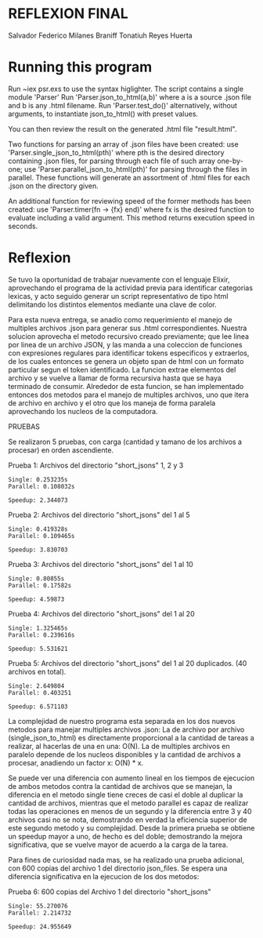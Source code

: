 # **REFLEXION FINAL**

Salvador Federico Milanes Braniff
Tonatiuh Reyes Huerta

# **Running this program**

Run ~iex psr.exs to use the syntax higlighter.
The script contains a single module 'Parser'
Run 'Parser.json_to_html(a,b)' where a is a source .json file and b is any .html filename.
Run 'Parser.test_do()' alternatively, without arguments, to instantiate json_to_html() with preset values.

You can then review the result on the generated .html file "result.html".

Two functions for parsing an array of .json files have been created: use 'Parser.single_json_to_html(pth)' where pth is the desired directory containing .json files, for parsing through each file of such array one-by-one; use 'Parser.parallel_json_to_html(pth)' for parsing through the files in parallel. These functions will generate an assortment of .html files for each .json on the directory given.

An additional function for reviewing speed of the former methods has been created: use 'Parser.timer(fn -> {fx} end)' where fx is the desired function to evaluate including a valid argument. This method returns execution speed in seconds.

# **Reflexion**

Se tuvo la oportunidad de trabajar nuevamente con el lenguaje Elixir, aprovechando el programa de la actividad previa para identificar categorias lexicas, y acto seguido generar un script representativo de tipo html delimitando los distintos elementos mediante una clave de color. 

Para esta nueva entrega, se anadio como requerimiento el manejo de multiples archivos .json para generar sus .html correspondientes. Nuestra solucion aprovecha el metodo recursivo creado previamente; que lee linea por linea de un archivo JSON, y las manda a una coleccion de funciones con expresiones regulares para identificar tokens especificos y extraerlos, de los cuales entonces se genera un objeto span de html con un formato particular segun el token identificado. La funcion extrae elementos del archivo y se vuelve a llamar de forma recursiva hasta que se haya terminado de consumir. Alrededor de esta funcion, se han implementado entonces dos metodos para el manejo de multiples archivos, uno que itera de archivo en archivo y el otro que los maneja de forma paralela aprovechando los nucleos de la computadora. 

PRUEBAS

Se realizaron 5 pruebas, con carga (cantidad y tamano de los archivos a procesar) en orden ascendiente.

Prueba 1: Archivos del directorio "short_jsons" 1, 2 y 3

    Single: 0.253235s
    Parallel: 0.108032s

    Speedup: 2.344073

Prueba 2: Archivos del directorio "short_jsons" del 1 al 5

    Single: 0.419328s
    Parallel: 0.109465s

    Speedup: 3.830703
    
Prueba 3: Archivos del directorio "short_jsons" del 1 al 10

    Single: 0.80855s
    Parallel: 0.17582s

    Speedup: 4.59873

Prueba 4: Archivos del directorio "short_jsons" del 1 al 20

    Single: 1.325465s
    Parallel: 0.239616s

    Speedup: 5.531621

Prueba 5: Archivos del directorio "short_jsons" del 1 al 20 duplicados. (40 archivos en total).

    Single: 2.649804
    Parallel: 0.403251

    Speedup: 6.571103

La complejidad de nuestro programa esta separada en los dos nuevos metodos para manejar multiples archivos .json: La de archivo por archivo (single_json_to_html) es directamente proporcional a la cantidad de tareas a realizar, al hacerlas de una en una: O(N).  La de multiples archivos en paralelo depende de los nucleos disponibles y la cantidad de archivos a procesar, anadiendo un factor x: O(N) * x.

Se puede ver una diferencia con aumento lineal en los tiempos de ejecucion de ambos metodos contra la cantidad de archivos que se manejan, la diferencia en el metodo single tiene creces de casi el doble al duplicar la cantidad de archivos, mientras que el metodo parallel es capaz de realizar todas las operaciones en menos de un segundo y la diferencia entre 3 y 40 archivos casi no se nota, demostrando en verdad la eficiencia superior de este segundo metodo y su complejidad. Desde la primera prueba se obtiene un speedup mayor a uno, de hecho es del doble; demostrando la mejora significativa, que se vuelve mayor de acuerdo a la carga de la tarea.

Para fines de curiosidad nada mas, se ha realizado una prueba adicional, con 600 copias del archivo 1 del directorio json_files. Se espera una diferencia significativa en la ejecucion de los dos metodos:

Prueba 6: 600 copias del Archivo 1 del directorio "short_jsons"

    Single: 55.270076
    Parallel: 2.214732

    Speedup: 24.955649